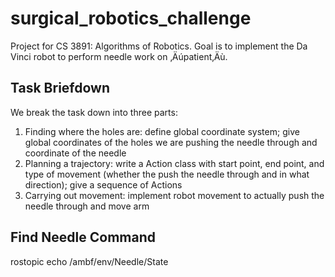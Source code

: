 # surgical_robotics_challenge

Project for CS 3891: Algorithms of Robotics. Goal is to implement the Da Vinci robot to perform needle work on ‚Äúpatient‚Äù.

## Task Briefdown

We break the task down into three parts:
1) Finding where the holes are: define global coordinate system; give global coordinates of the holes we are pushing the needle through and coordinate of the needle
2) Planning a trajectory: write a Action class with start point, end point, and type of movement (whether the push the needle through and in what direction); give a sequence of Actions
3) Carrying out movement: implement robot movement to actually push the needle through and move arm
 
## Find Needle Command
rostopic echo /ambf/env/Needle/State


